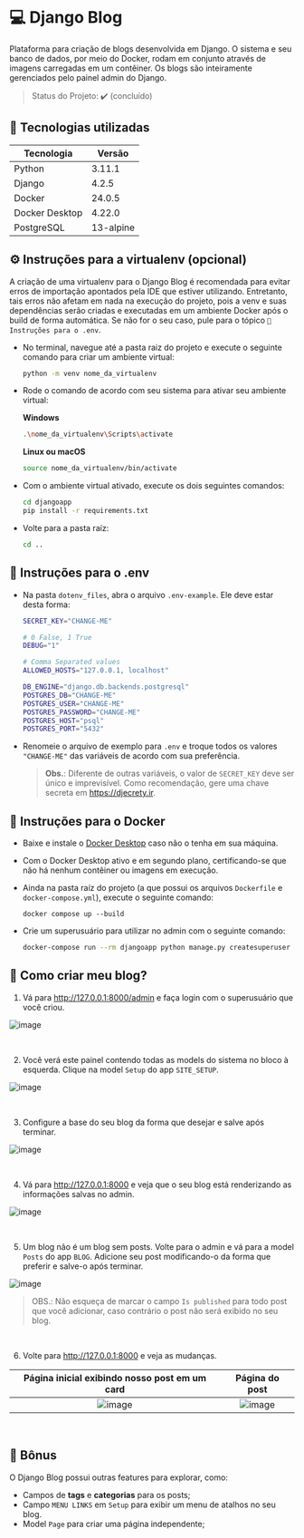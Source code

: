 # 💻 Django Blog

Plataforma para criação de blogs desenvolvida em Django. O sistema e seu banco de dados, por meio do Docker, rodam em conjunto através de imagens carregadas em um contêiner. Os blogs são inteiramente gerenciados pelo painel admin do Django.

> Status do Projeto: ✔️ (concluído)

## 🔧 Tecnologias utilizadas

| Tecnologia | Versão |
| -------- | ------- |
| Python  | 3.11.1 |
| Django | 4.2.5 |
| Docker | 24.0.5 |
| Docker Desktop | 4.22.0 |
| PostgreSQL | 13-alpine |

## ⚙️ Instruções para a virtualenv (opcional)
A criação de uma virtualenv para o Django Blog é recomendada para evitar erros de importação apontados pela IDE que estiver utilizando. Entretanto, tais erros não afetam em nada na execução do projeto, pois a venv e suas dependências serão criadas e executadas em um ambiente Docker após o build de forma automática. Se não for o seu caso, pule para o tópico <code>📂 Instruções para o .env</code>.

* No terminal, navegue até a pasta raiz do projeto e execute o seguinte comando para criar um ambiente virtual:
  ```bash
  python -m venv nome_da_virtualenv
  ```

* Rode o comando de acordo com seu sistema para ativar seu ambiente virtual:

  **Windows**
  ```bash
  .\nome_da_virtualenv\Scripts\activate
  ```

  **Linux ou macOS**
  ```bash
  source nome_da_virtualenv/bin/activate
  ```

* Com o ambiente virtual ativado, execute os dois seguintes comandos:
  ```bash
  cd djangoapp
  pip install -r requirements.txt
  ```

* Volte para a pasta raíz:
  ```bash
  cd ..
  ```

## 📂 Instruções para o .env
* Na pasta <code>dotenv_files</code>, abra o arquivo <code>.env-example</code>. Ele deve estar desta forma:
  ```bash
  SECRET_KEY="CHANGE-ME"
  
  # 0 False, 1 True
  DEBUG="1"
  
  # Comma Separated values
  ALLOWED_HOSTS="127.0.0.1, localhost"
  
  DB_ENGINE="django.db.backends.postgresql"
  POSTGRES_DB="CHANGE-ME"
  POSTGRES_USER="CHANGE-ME"
  POSTGRES_PASSWORD="CHANGE-ME"
  POSTGRES_HOST="psql"
  POSTGRES_PORT="5432"
  ```
* Renomeie o arquivo de exemplo para <code>.env</code> e troque todos os valores <code>"CHANGE-ME"</code> das variáveis de acordo com sua preferência.

  > **Obs.**: Diferente de outras variáveis, o valor de <code>SECRET_KEY</code> deve ser único e imprevisível. Como recomendação, gere uma chave secreta em https://djecrety.ir.

## 🐋 Instruções para o Docker
* Baixe e instale o <a href="https://www.docker.com/products/docker-desktop/" target="_blank">Docker Desktop</a> caso não o tenha em sua máquina.

* Com o Docker Desktop ativo e em segundo plano, certificando-se que não há nenhum contêiner ou imagens em execução.

* Ainda na pasta raíz do projeto (a que possui os arquivos <code>Dockerfile</code> e <code>docker-compose.yml</code>), execute o seguinte comando:
  ```
  docker compose up --build
  ```

* Crie um superusuário para utilizar no admin com o seguinte comando:
  ```bash
  docker-compose run --rm djangoapp python manage.py createsuperuser
  ```

## 🤔 Como criar meu blog?
1. Vá para http://127.0.0.1:8000/admin e faça login com o superusuário que você criou.

![image](https://github.com/gustavof04/django-blog/assets/127045694/bc56484a-2365-43b8-bcf5-6f17d7937684)

</br>

2. Você verá este painel contendo todas as models do sistema no bloco à esquerda. Clique na model <code>Setup</code> do app <code>SITE_SETUP</code>.

![image](https://github.com/gustavof04/django-blog/assets/127045694/e83de2dc-867c-4080-bccf-137ea8c2b04a)

</br>

3. Configure a base do seu blog da forma que desejar e salve após terminar.

![image](https://github.com/gustavof04/django-blog/assets/127045694/6eaa1e9f-806a-48f2-89ee-ba5e7a5bafca)

</br>

4. Vá para http://127.0.0.1:8000 e veja que o seu blog está renderizando as informações salvas no admin.

![image](https://github.com/gustavof04/django-blog/assets/127045694/71890b22-44ac-43f3-b912-b9a3db4cc5d5)

</br>

5. Um blog não é um blog sem posts. Volte para o admin e vá para a model <code>Posts</code> do app <code>BLOG</code>. Adicione seu post modificando-o da forma que preferir e salve-o após terminar.

![image](https://github.com/gustavof04/django-blog/assets/127045694/01f1cfed-4fe7-4d51-89f1-ecbf13c51b19)
> OBS.: Não esqueça de marcar o campo <code>Is published</code> para todo post que você adicionar, caso contrário o post não será exibido no seu blog.  

</br>

6. Volte para http://127.0.0.1:8000 e veja as mudanças.

Página inicial exibindo nosso post em um card            |  Página do post
:-------------------------:|:-------------------------:
![image](https://github.com/gustavof04/django-blog/assets/127045694/4495596a-8fac-422f-a9aa-6ab2d9353df7) | ![image](https://github.com/gustavof04/django-blog/assets/127045694/eb928ec0-eb42-4494-bbab-169fc8ba9bfc)

</br>

## 🎁 Bônus

O Django Blog possui outras features para explorar, como:
 * Campos de **tags** e **categorias** para os posts;
 * Campo <code>MENU LINKS</code> em <code>Setup</code> para exibir um menu de atalhos no seu blog.
 * Model <code>Page</code> para criar uma página independente;
